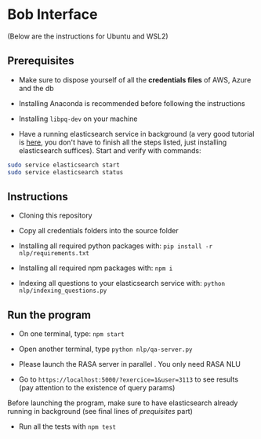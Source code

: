 # Bob Interface

(Below are the instructions for Ubuntu and WSL2)
## Prerequisites

* Make sure to dispose yourself of all the __credentials files__ of AWS, Azure and the db

* Installing Anaconda is recommended before following the instructions

* Installing `libpq-dev` on your machine 

* Have a running elasticsearch service in background (a very good tutorial is [here](https://www.digitalocean.com/community/tutorials/how-to-install-elasticsearch-logstash-and-kibana-elastic-stack-on-ubuntu-18-04), you don't have to finish all the steps listed, just installing elasticsearch suffices). Start and verify with commands:

```bash
sudo service elasticsearch start
sudo service elasticsearch status
```

## Instructions

* Cloning this repository

* Copy all credentials folders into the source folder

* Installing all required python packages with: `pip install -r nlp/requirements.txt`

* Installing all required npm packages with: `npm i`

* Indexing all questions to your elasticsearch service with: `python nlp/indexing_questions.py`

## Run the program

* On one terminal, type: `npm start`

* Open another terminal, type `python nlp/qa-server.py`

* Please launch the RASA server in parallel [](https://github.com/The-AI-Institute-Bob/bob-rasa-v2). You only need RASA NLU

* Go to `https://localhost:5000/?exercice=1&user=3113` to see results (pay attention to the existence of query params)

Before launching the program, make sure to have elasticsearch already running in background (see final lines of _prequisites_ part)

* Run all the tests with `npm test`






